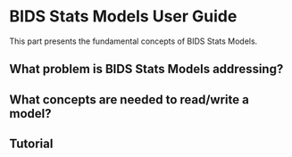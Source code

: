 # BIDS Stats Models User Guide

This part presents the fundamental concepts of BIDS Stats Models.

## What problem is BIDS Stats Models addressing?

## What concepts are needed to read/write a model?

## Tutorial
